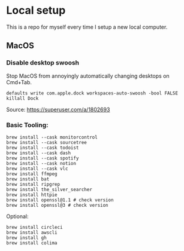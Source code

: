 # Local setup

This is a repo for myself every time I setup a new local computer.

## MacOS

### Disable desktop swoosh

Stop MacOS from annoyingly automatically changing desktops on Cmd+Tab.

```
defaults write com.apple.dock workspaces-auto-swoosh -bool FALSE
killall Dock
```

Source: https://superuser.com/a/1802693


### Basic Tooling:

```
brew install --cask monitorcontrol
brew install --cask sourcetree
brew install --cask todoist
brew install --cask dash
brew install --cask spotify
brew install --cask notion
brew install --cask vlc
brew install ffmpeg
brew install bat
brew install ripgrep
brew install the_silver_searcher
brew install httpie
brew install openssl@1.1 # check version
brew install openssl@3 # check version
```

Optional:

```
brew install circleci
brew install awscli
brew install gh
brew install colima
```

